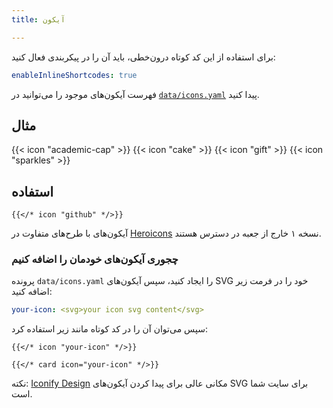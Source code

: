 ```yaml
---
title: آیکون

---
```


برای استفاده از این کد کوتاه درون‌خطی، باید آن را در پیکربندی فعال کنید:

```yaml {filename="hugo.yaml"}
enableInlineShortcodes: true
```

فهرست آیکون‌های موجود را می‌توانید در [`data/icons.yaml`](https://github.com/kringova/hextra/blob/main/data/icons.yaml) پیدا کنید.

<!--more-->

## مثال

{{< icon "academic-cap" >}}
{{< icon "cake" >}}
{{< icon "gift" >}}
{{< icon "sparkles" >}}

## استفاده

```
{{</* icon "github" */>}}
```

آیکون‌های با طرح‌های متفاوت در [Heroicons](https://v1.heroicons.com/) نسخه ۱ خارج از جعبه در دسترس هستند.

### چجوری آیکون‌های خودمان را اضافه کنیم

پرونده `data/icons.yaml` را ایجاد کنید، سپس آیکون‌های SVG خود را در فرمت زیر اضافه کنید:

```yaml {filename="data/icons.yaml"}
your-icon: <svg>your icon svg content</svg>
```

سپس می‌توان آن را در کد کوتاه مانند زیر استفاده کرد:

```
{{</* icon "your-icon" */>}}

{{</* card icon="your-icon" */>}}
```

نکته: [Iconify Design](https://iconify.design/) مکانی عالی برای پیدا کردن آیکون‌های SVG برای سایت شما است.
